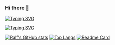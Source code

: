### Hi there 👋

[![Typing SVG](https://readme-typing-svg.demolab.com?font=Fira+Code&pause=3000&random=false&width=435&lines=Olá...+eu+sou,+Ralf+🦜)](https://git.io/typing-svg)

<a href="https://git.io/typing-svg"><img src="https://readme-typing-svg.demolab.com?font=Fira+Code&pause=1000&color=6CF799&random=false&width=435&lines=Sejam+bem-vindos+ao+meu+perfil+😁" alt="Typing SVG" /></a>

[![Ralf's GitHub stats](https://github-readme-stats.vercel.app/api?username=FistDark)](https://github.com/FistDark/github-readme-stats)
[![Top Langs](https://github-readme-stats.vercel.app/api/top-langs/?username=FistDark)](https://github.com/FistDark/github-readme-stats)
[![Readme Card](https://github-readme-stats.vercel.app/api/pin/?username=FistDark&repo=github-readme-stats)](https://github.com/FistDark/github-readme-stats)

<!--
**FistDark/FistDark** is a ✨ _special_ ✨ repository because its `README.md` (this file) appears on your GitHub profile.

Here are some ideas to get you started:

- 🔭 I’m currently working on ...
- 🌱 I’m currently learning ...
- 👯 I’m looking to collaborate on ...
- 🤔 I’m looking for help with ...
- 💬 Ask me about ...
- 📫 How to reach me: ...
- 😄 Pronouns: ...
- ⚡ Fun fact: ...
-->
